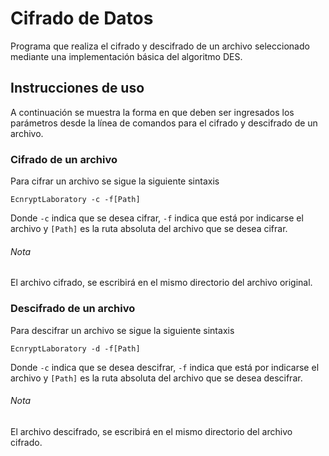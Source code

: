 # Cifrado de Datos
Programa que realiza el cifrado y descifrado de un archivo seleccionado mediante una implementación básica del algoritmo DES.
## Instrucciones de uso
A continuación se muestra la forma en que deben ser ingresados los parámetros desde la línea de comandos para el cifrado y descifrado de un archivo.
### Cifrado de un archivo 
Para cifrar un archivo se sigue la siguiente sintaxis
```
EcnryptLaboratory -c -f[Path]
```
Donde ```-c``` indica que se desea cifrar, ```-f``` indica que está por indicarse el archivo y ```[Path]``` es la ruta absoluta del archivo que se desea cifrar.
###### Nota
El archivo cifrado, se escribirá en el mismo directorio del archivo original.
### Descifrado de un archivo 
Para descifrar un archivo se sigue la siguiente sintaxis
```
EcnryptLaboratory -d -f[Path]
```
Donde ```-c``` indica que se desea descifrar, ```-f``` indica que está por indicarse el archivo y ```[Path]``` es la ruta absoluta del archivo que se desea descifrar.
###### Nota
El archivo descifrado, se escribirá en el mismo directorio del archivo cifrado.
